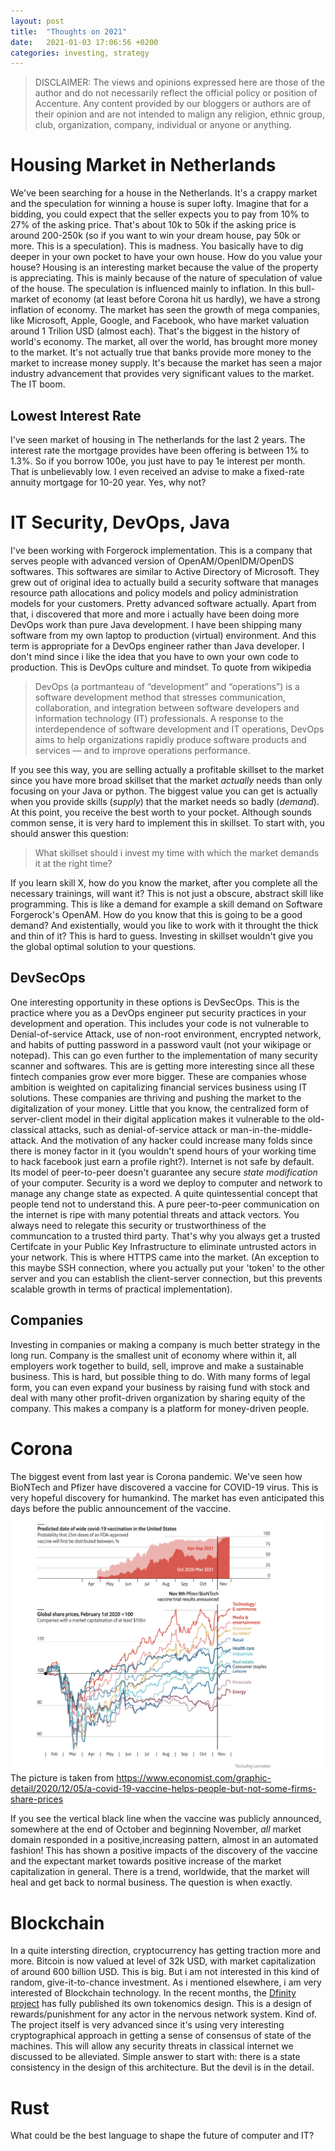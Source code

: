 ```yaml
---
layout: post
title:  "Thoughts on 2021"
date:   2021-01-03 17:06:56 +0200
categories: investing, strategy
---
```


> DISCLAIMER: The views and opinions expressed here are those of the author and do not necessarily reflect the official policy or position of Accenture. Any content provided by our bloggers or authors are of their opinion and are not intended to malign any religion, ethnic group, club, organization, company, individual or anyone or anything.

# Housing Market in Netherlands
We've been searching for a house in the Netherlands. It's a crappy market and the speculation for winning a house is super lofty. Imagine that for a bidding, you could expect that the seller expects you to pay from 10% to 27% of the asking price. That's about 10k to 50k if the asking price is around 200-250k (so if you want to win your dream house, pay 50k or more. This is a speculation). This is madness. You basically have to dig deeper in your own pocket to have your own house. 
How do you value your house? Housing is an interesting market because the value of the property is appreciating. This is mainly because of the nature of speculation of value of the house. The speculation is influenced mainly to inflation. In this bull-market of economy (at least before Corona hit us hardly), we have a strong inflation of economy. The market has seen the growth of mega companies, like Microsoft, Apple, Google, and Facebook, who have market valuation around 1 Trilion USD (almost each). That's the biggest in the history of world's economy. The market, all over the world, has brought more money to the market. It's not actually true that banks provide more money to the market to increase money supply. It's because the market has seen a major industry advancement that provides very significant values to the market. The IT boom. 
## Lowest Interest Rate
I've seen market of housing in The netherlands for the last 2 years. The interest rate the mortgage provides have been offering is between 1% to 1.3%. So if you borrow 100e, you just have to pay 1e interest per month. That is unbelievably low. I even received an advise to make a fixed-rate annuity mortgage for 10-20 year. Yes, why not?

# IT Security, DevOps, Java
I've been working with Forgerock implementation. This is a company that serves people with advanced version of OpenAM/OpenIDM/OpenDS softwares. This softwares are similar to Active Directory of Microsoft. They grew out of original idea to actually build a security software that manages resource path allocations and policy models and policy administration models for your customers. Pretty advanced software actually. 
Apart from that, i discovered that more and more i actually have been doing more DevOps work than pure Java development. I have been shipping many software from my own laptop to production (virtual) environment. And this term is appropriate for a DevOps engineer rather than Java developer. I don't mind since i like the idea that you have to own your own code to production. This is DevOps culture and mindset. To quote from wikipedia
> DevOps (a portmanteau of “development” and “operations”) is a software development method that stresses communication, collaboration, and integration between software developers and information technology (IT) professionals. A response to the interdependence of software development and IT operations, DevOps aims to help organizations rapidly produce software products and services — and to improve operations performance.

If you see this way, you are selling actually a profitable skillset to the market since you have more broad skillset that the market *actually* needs than only focusing on your Java or python. The biggest value you can get is actually when you provide skills (*supply*) that the market needs so badly (*demand*). At this point, you receive the best worth to your pocket. Although sounds common sense, it is very hard to implement this in skillset. To start with, you should answer this question:
> What skillset should i invest my time with which the market demands it at the right time?

If you learn skill X, how do you know the market, after you complete all the necessary trainings, will want it? This is not just a obscure, abstract skill like programming. This is like a demand for example a skill demand on Software Forgerock's OpenAM. How do you know that this is going to be a good demand? And existentially, would you like to work with it throught the thick and thin of it?
This is hard to guess. Investing in skillset wouldn't give you the global optimal solution to your questions.
## DevSecOps
One interesting opportunity in these options is DevSecOps. This is the practice where you as a DevOps engineer put security practices in your development and operation. This includes your code is not vulnerable to Denial-of-service Attack, use of non-root environment, encrypted network, and habits of putting password in a password vault (not your wikipage or notepad). This can go even further to the implementation of many security scanner and softwares. This are is getting more interesting since all these fintech companies grow ever more bigger. These are companies whose ambition is weighted on capitalizing financial services business using IT solutions. These companies are thriving and pushing the market to the digitalization of your money. Little that you know, the centralized form of server-client model in their digital application makes it vulnerable to the old-classical attacks, such as denial-of-service attack or man-in-the-middle-attack. And the motivation of any hacker could increase many folds since there is money factor in it (you wouldn't spend hours of your working time to hack facebook just earn a profile right?).
Internet is not safe by default. Its model of peer-to-peer doesn't guarantee any secure *state modification* of your computer. Security is a word we deploy to computer and network to manage any change state as expected. A quite quintessential concept that people tend not to understand this. A pure peer-to-peer communication on the internet is ripe with many potential threats and attack vectors. You always need to relegate this security or trustworthiness of the communcation to a trusted third party. That's why you always get a trusted Certifcate in your Public Key Infrastructure to eliminate untrusted actors in your network. This is where HTTPS came into the market. (An exception to this maybe SSH connection, where you actually put your 'token' to the other server and you can establish the client-server connection, but this prevents scalable growth in terms of practical implementation).
## Companies
Investing in companies or making a company is much better strategy in the long run. Company is the smallest unit of economy where within it, all employers work together to build, sell, improve and make a sustainable business. This is hard, but possible thing to do. With many forms of legal form, you can even expand your business by raising fund with stock and deal with many other profit-driven organization by sharing equity of the company. This makes a company is a platform for money-driven people.


# Corona
The biggest event from last year is Corona pandemic. We've seen how BioNTech and Pfizer have discovered a vaccine for COVID-19 virus. This is very hopeful discovery for humankind. The market has even anticipated this days before the public announcement of the vaccine.
![alt text](assets/vaccine-and-stockmarket.png "Vaccine and Stock Market reaction")
The picture is taken from https://www.economist.com/graphic-detail/2020/12/05/a-covid-19-vaccine-helps-people-but-not-some-firms-share-prices

If you see the vertical black line when the vaccine was publicly announced, somewhere at the end of October and beginning November, *all* market domain responded in a positive,increasing pattern, almost in an automated fashion! This has shown a positive impacts of the discovery of the vaccine and the expectant market towards positive increase of the market capitalization in general. There is a trend, worldwide, that the market will heal and get back to normal business. The question is when exactly.


# Blockchain
In a quite intersting direction, cryptocurrency has getting traction more and more. Bitcoin is now valued at level of 32k USD, with market capitalization of around 600 billion USD. This is big. But i am not interested in this kind of random, give-it-to-chance investment. As i mentioned elsewhere, i am very interested of Blockchain technology. In the recent months, the [Dfinity project](https://dfinity.org) has fully published its own tokenomics design. This is a design of rewards/punishment for any actor in the nervous network system. Kind of. The project itself is very advanced since it's using very interesting cryptographical approach in getting a sense of consensus of state of the machines. This will allow any security threats in classical internet we discussed to be alleviated. Simple answer to start with: there is a state consistency in the design of this architecture. But the devil is in the detail.


# Rust
What could be the best language to shape the future of computer and IT?